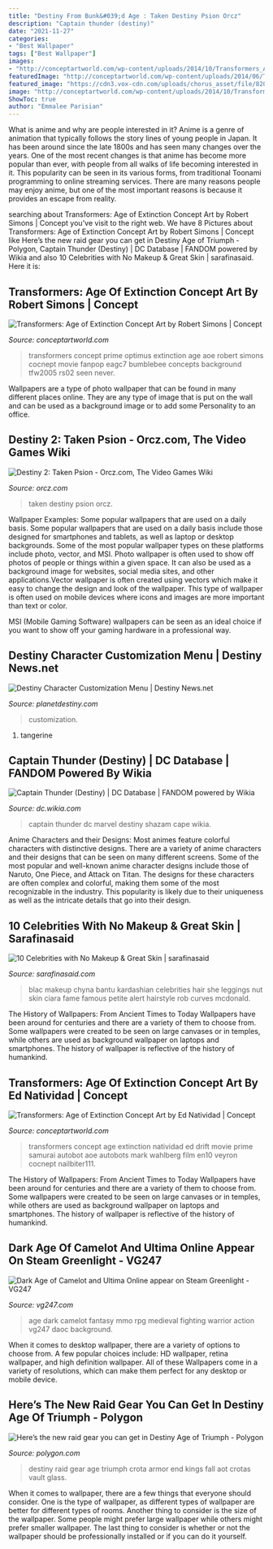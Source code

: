 ```yaml
---
title: "Destiny From Bunk&#039;d Age : Taken Destiny Psion Orcz"
description: "Captain thunder (destiny)"
date: "2021-11-27"
categories:
- "Best Wallpaper"
tags: ["Best Wallpaper"]
images:
- "http://conceptartworld.com/wp-content/uploads/2014/10/Transformers_Age_of_Extinction_Cocnept_Art_EN10_Veyron.jpg"
featuredImage: "http://conceptartworld.com/wp-content/uploads/2014/06/Transformers_Age_of_Extinction_Cocnept_Art_RS02-680x1005.jpg"
featured_image: "https://cdn3.vox-cdn.com/uploads/chorus_asset/file/8205329/destiny_aot_crota_armor_1.jpg"
image: "http://conceptartworld.com/wp-content/uploads/2014/10/Transformers_Age_of_Extinction_Cocnept_Art_EN10_Veyron.jpg"
ShowToc: true
author: "Emmalee Parisian"
---
```



What is anime and why are people interested in it?
Anime is a genre of animation that typically follows the story lines of young people in Japan. It has been around since the late 1800s and has seen many changes over the years. One of the most recent changes is that anime has become more popular than ever, with people from all walks of life becoming interested in it. This popularity can be seen in its various forms, from traditional Toonami programming to online streaming services. There are many reasons people may enjoy anime, but one of the most important reasons is because it provides an escape from reality.

	

		
searching about Transformers: Age of Extinction Concept Art by Robert Simons | Concept you've visit to the right web. We have 8 Pictures about Transformers: Age of Extinction Concept Art by Robert Simons | Concept like Here’s the new raid gear you can get in Destiny Age of Triumph - Polygon, Captain Thunder (Destiny) | DC Database | FANDOM powered by Wikia and also 10 Celebrities with No Makeup &amp; Great Skin | sarafinasaid. Here it is:
		
    
## Transformers: Age Of Extinction Concept Art By Robert Simons | Concept

<img loading=lazy src="http://conceptartworld.com/wp-content/uploads/2014/06/Transformers_Age_of_Extinction_Cocnept_Art_RS02-680x1005.jpg" onerror="this.onerror=null;this.src='https://tse1.mm.bing.net/th?id=OIP.qzJ7Srq5w3xhlY0ko1VdAwHaK8&amp;pid=15.1';" alt="Transformers: Age of Extinction Concept Art by Robert Simons | Concept">

_Source: conceptartworld.com_

>transformers concept prime optimus extinction age aoe robert simons cocnept movie fanpop eagc7 bumblebee concepts background tfw2005 rs02 seen never. 

	



Wallpapers are a type of photo wallpaper that can be found in many different places online. They are any type of image that is put on the wall and can be used as a background image or to add some Personality to an office.

    
## Destiny 2: Taken Psion - Orcz.com, The Video Games Wiki

<img loading=lazy src="https://orcz.com/images/7/79/Destiny2TakenPsion.jpg" onerror="this.onerror=null;this.src='https://tse1.mm.bing.net/th?id=OIP.YzHlwfYtqDPa7im04Eb3CwAAAA&amp;pid=15.1';" alt="Destiny 2: Taken Psion - Orcz.com, The Video Games Wiki">

_Source: orcz.com_

>taken destiny psion orcz. 

	

Wallpaper Examples: Some popular wallpapers that are used on a daily basis.
Some popular wallpapers that are used on a daily basis include those designed for smartphones and tablets, as well as laptop or desktop backgrounds. Some of the most popular wallpaper types on these platforms include photo, vector, and MSI. 
Photo wallpaper is often used to show off photos of people or things within a given space. It can also be used as a background image for websites, social media sites, and other applications.Vector wallpaper is often created using vectors which make it easy to change the design and look of the wallpaper. This type of wallpaper is often used on mobile devices where icons and images are more important than text or color. 

MSI (Mobile Gaming Software) wallpapers can be seen as an ideal choice if you want to show off your gaming hardware in a professional way.

    
## Destiny Character Customization Menu | Destiny News.net

<img loading=lazy src="https://i2.wp.com/planetdestiny.com/wp-content/uploads/2014/06/destiny-customization.jpg?fit=1920%2C1080&amp;ssl=1" onerror="this.onerror=null;this.src='https://tse4.mm.bing.net/th?id=OIP.IqzXASXXs8XPL9voJvGyHQHaEK&amp;pid=15.1';" alt="Destiny Character Customization Menu | Destiny News.net">

_Source: planetdestiny.com_

>customization. 

	

1. tangerine 

    
## Captain Thunder (Destiny) | DC Database | FANDOM Powered By Wikia

<img loading=lazy src="http://vignette2.wikia.nocookie.net/marvel_dc/images/a/a7/Captain_Thunder_Destiny_001.jpg/revision/latest?cb=20100516224010" onerror="this.onerror=null;this.src='https://tse3.mm.bing.net/th?id=OIP.RRn4obnCqaVppIVGH1sEZAHaLh&amp;pid=15.1';" alt="Captain Thunder (Destiny) | DC Database | FANDOM powered by Wikia">

_Source: dc.wikia.com_

>captain thunder dc marvel destiny shazam cape wikia. 

	

Anime Characters and their Designs: Most animes feature colorful characters with distinctive designs.
There are a variety of anime characters and their designs that can be seen on many different screens. Some of the most popular and well-known anime character designs include those of Naruto, One Piece, and Attack on Titan. The designs for these characters are often complex and colorful, making them some of the most recognizable in the industry. This popularity is likely due to their uniqueness as well as the intricate details that go into their design.

    
## 10 Celebrities With No Makeup &amp; Great Skin | Sarafinasaid

<img loading=lazy src="https://i1.wp.com/sarafinasaid.com/wp-content/uploads/2018/06/BLACCHYNA-NO-MAKEUP-3286858153-1530207906339.jpg?resize=498%2C710&amp;ssl=1" onerror="this.onerror=null;this.src='https://tse3.mm.bing.net/th?id=OIP.a0pkFLAPrBQgCAvK0C562wHaKj&amp;pid=15.1';" alt="10 Celebrities with No Makeup &amp; Great Skin | sarafinasaid">

_Source: sarafinasaid.com_

>blac makeup chyna bantu kardashian celebrities hair she leggings nut skin ciara fame famous petite alert hairstyle rob curves mcdonald. 

	

The History of Wallpapers: From Ancient Times to Today
Wallpapers have been around for centuries and there are a variety of them to choose from. Some wallpapers were created to be seen on large canvases or in temples, while others are used as background wallpaper on laptops and smartphones. The history of wallpaper is reflective of the history of humankind.

    
## Transformers: Age Of Extinction Concept Art By Ed Natividad | Concept

<img loading=lazy src="http://conceptartworld.com/wp-content/uploads/2014/10/Transformers_Age_of_Extinction_Cocnept_Art_EN10_Veyron.jpg" onerror="this.onerror=null;this.src='https://tse3.mm.bing.net/th?id=OIP.UPL0fVp4JXyhAW4amLcI0AHaJ4&amp;pid=15.1';" alt="Transformers: Age of Extinction Concept Art by Ed Natividad | Concept">

_Source: conceptartworld.com_

>transformers concept age extinction natividad ed drift movie prime samurai autobot aoe autobots mark wahlberg film en10 veyron cocnept nailbiter111. 

	

The History of Wallpapers: From Ancient Times to Today
Wallpapers have been around for centuries and there are a variety of them to choose from. Some wallpapers were created to be seen on large canvases or in temples, while others are used as background wallpaper on laptops and smartphones. The history of wallpaper is reflective of the history of humankind.

    
## Dark Age Of Camelot And Ultima Online Appear On Steam Greenlight - VG247

<img loading=lazy src="https://assets.vg247.com/current/2014/04/DAOC.jpg" onerror="this.onerror=null;this.src='https://tse2.mm.bing.net/th?id=OIP.wu_iU4pKyIHT0GXixW0OAQHaD7&amp;pid=15.1';" alt="Dark Age of Camelot and Ultima Online appear on Steam Greenlight - VG247">

_Source: vg247.com_

>age dark camelot fantasy mmo rpg medieval fighting warrior action vg247 daoc background. 

	

When it comes to desktop wallpaper, there are a variety of options to choose from. A few popular choices include: HD wallpaper, retina wallpaper, and high definition wallpaper. All of these Wallpapers come in a variety of resolutions, which can make them perfect for any desktop or mobile device. 

    
## Here’s The New Raid Gear You Can Get In Destiny Age Of Triumph - Polygon

<img loading=lazy src="https://cdn3.vox-cdn.com/uploads/chorus_asset/file/8205329/destiny_aot_crota_armor_1.jpg" onerror="this.onerror=null;this.src='https://tse2.mm.bing.net/th?id=OIP.7Nh2uK3MHDVKyzQKG70YsgHaDp&amp;pid=15.1';" alt="Here’s the new raid gear you can get in Destiny Age of Triumph - Polygon">

_Source: polygon.com_

>destiny raid gear age triumph crota armor end kings fall aot crotas vault glass. 

	

When it comes to wallpaper, there are a few things that everyone should consider. One is the type of wallpaper, as different types of wallpaper are better for different types of rooms. Another thing to consider is the size of the wallpaper. Some people might prefer large wallpaper while others might prefer smaller wallpaper. The last thing to consider is whether or not the wallpaper should be professionally installed or if you can do it yourself.

